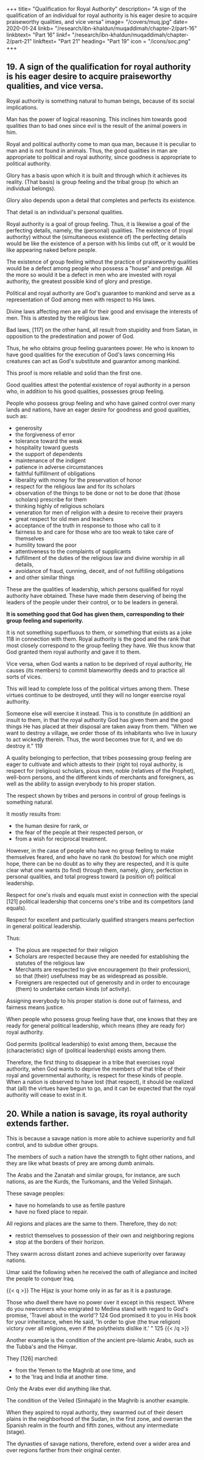 +++
title= "Qualification for Royal Authority"
description= "A sign of the qualification of an individual for royal authority is his eager desire to acquire praiseworthy qualities, and vice versa"
image= "/covers/muq.jpg"
date= 2020-01-24
linkb= "/research/ibn-khaldun/muqaddimah/chapter-2/part-16"
linkbtext= "Part 16"
linkf= "/research/ibn-khaldun/muqaddimah/chapter-2/part-21"
linkftext= "Part 21"
heading= "Part 19"
icon = "/icons/soc.png"
+++


## 19. A sign of the qualification for royal authority is his eager desire to acquire praiseworthy qualities, and vice versa. 

Royal authority is something natural to human beings, because of its social implications. 

Man has the power of logical reasoning. This inclines him towards good qualities than to bad ones since evil is the result of the animal powers in him. <!-- , and in as much as he is a human being, he is more inclined toward goodness and good qualities. --> 

Royal and political authority come to man qua man, because it is peculiar to man and is not found in animals. Thus, the good qualities in man are appropriate to political and royal authority, since goodness is appropriate to political authority.

Glory has a basis upon which it is built and through which it achieves its reality. (That basis) is group feeling and the tribal
group (to which an individual belongs).

Glory also depends upon a detail that completes and perfects its existence. 

That detail is an individual's personal qualities. 

Royal authority is a goal of group feeling. Thus, it is likewise a goal of the perfecting details, namely, the (personal)
qualities. The existence of (royal authority) without the (simultaneous existence of)
the perfecting details would be like the existence of a person with his limbs cut off,
or it would be like appearing naked before people.

The existence of group feeling without the practice of praiseworthy qualities would be a defect among people who possess a "house" and prestige. All the more so would it be a defect in men who are invested with royal authority, the greatest
possible kind of glory and prestige. 

Political and royal authority are God's guarantee to mankind and serve as a representation of God among men with respect to His laws.

Divine laws affecting men are all for their good and envisage the interests of men. This is attested by the religious law. 

Bad laws, [117] on the other hand, all result from stupidity and from Satan, in opposition to the
predestination and power of God. 

<!-- He makes both good and evil and predetermines them, for there is no maker except Him. -->

Thus, he who obtains group feeling guarantees power. He who is known to have good qualities for the execution of God's laws concerning His creatures can act as God's substitute and guarantor among mankind. <!-- He has the qualifications for that.  -->

This proof is more reliable and solid than the first one. 

Good qualities attest the potential existence of royal authority in a person who, in addition to his good qualities, possesses group feeling. 

People who possess group feeling and who have gained control over many lands and nations, have an eager desire for goodness and good qualities, such as:
- generosity
- the forgiveness of error
- tolerance toward the weak
- hospitality toward guests
- the support of dependents
- maintenance of the indigent
- patience in adverse circumstances
- faithful fulfillment of obligations
- liberality with money for the preservation of honor
- respect for the religious law and for its scholars
- observation of the things to be done or not to be done that (those scholars) prescribe for them
- thinking highly of religious scholars
- veneration for men of religion with a desire to receive their prayers
- great respect for old men and teachers
- acceptance of the truth in response to those who call to it
- fairness to and care for those who are too weak to take care of themselves
- humility toward the poor
- attentiveness to the complaints of supplicants
- fulfillment of the duties of the religious law and divine worship in all details,
- avoidance of fraud, cunning, deceit, and of not fulfilling obligations
- and other similar things

These are the qualities of leadership, which persons qualified for royal authority have obtained. These have made them deserving of being the leaders of the people under their control, or to be leaders in general.

**It is something good that God has given them, corresponding to their group feeling and superiority.**

It is not something superfluous to them, or something that exists as a joke 118 in connection with them. Royal authority is the good and the rank that most closely correspond to the group feeling they have. We thus know that God granted them royal authority and gave it to them.

Vice versa, when God wants a nation to be deprived of royal authority, He causes (its members) to commit blameworthy deeds and to practice all sorts of vices. 

This will lead to complete loss of the political virtues among them. These virtues continue to be destroyed, until they will no longer exercise royal authority. 

Someone else will exercise it instead. This is to constitute (in addition) an insult to them, in that the royal authority God has given them and the good things He has placed at their disposal are taken away from them. "When we want to destroy a village, we order those of its inhabitants who live in luxury to act wickedly therein. Thus, the word becomes true for it, and we do destroy it." 119 

<!-- Upon close investigation, many instances of what we have said and outlined will be found among the nations of the past. God "creates whatever He wishes, and His is the choice." 120 -->

A quality belonging to perfection, that tribes possessing group feeling are eager to cultivate and which attests to their (right to) royal authority, is respect for (religious) scholars, pious men, noble (relatives of the Prophet), well-born persons, and the different kinds of merchants and foreigners, as well as the ability to assign everybody to his proper station. 

The respect shown by tribes and persons in control of group feelings is something natural<!--  and families, for men of comparable nobility, tribal position, group feeling, and rank,  -->. 

It mostly results from:
- the human desire for rank, or
- the fear of the people at their respected person, or
- from a wish for reciprocal treatment. 

However, in the case of people who have no group feeling to make themselves feared, and who have no rank (to bestow) for which one might hope, there can be no doubt as to why they are respected, and it is quite clear what one wants (to find) through them, namely, glory, perfection in personal qualities, and total progress toward (a position of) political leadership. 

Respect for one's rivals and equals must exist in connection with the special [121] political leadership that concerns one's tribe and its competitors (and equals). 

Respect for excellent and particularly qualified strangers means perfection in general political leadership. 

Thus:
- The pious are respected for their religion
- Scholars are respected because they are needed for establishing the statutes of the
religious law
- Merchants are respected to give encouragement (to their profession), so that (their) usefulness may be as widespread as possible. 
- Foreigners are respected out of generosity and in order to encourage (them) to undertake certain kinds (of activity). 

Assigning everybody to his proper station is done out of fairness, and fairness means justice. 

When people who possess group feeling have that, one knows that they are ready for general political leadership, which means (they are ready for) royal authority. 

God permits (political leadership) to exist among them, because the (characteristic) sign of (political leadership) exists among them. 

Therefore, the first thing to disappear in a tribe that exercises royal authority, when God wants to deprive the members of that tribe of their royal and governmental authority, is respect for these kinds of people. When a nation is observed to have lost (that respect), it should be realized that (all) the virtues have begun to go, and it can be expected that the royal authority will cease to exist in it.

<!-- "If God wants evil to happen to certain people, nothing can turn it back." --> 

## 20. While a nation is savage, its royal authority extends farther.

This is because a savage nation is more able to achieve superiority and full control, and to subdue other groups. 

The members of such a nation have the strength to fight other nations, and they are like what beasts of prey are among dumb animals. 

The Arabs and the Zanatah and similar groups, for instance, are such nations, as are the Kurds, the Turkomans, and the Veiled Sinhajah.

These savage peoples:
- have no homelands to use as fertile pasture
- have no fixed place to repair. 

All regions and places are the same to them. Therefore, they do not:
- restrict themselves to possession of their own and neighboring regions
- stop at the borders of their horizon. 

They swarm across distant zones and achieve superiority over faraway nations.

Umar said the following when he received the oath of allegiance and incited the people to conquer Iraq. 

{{< q >}}
The Hijaz is your home only in as far as it is a pasturage. 

Those who dwell there have no power over it except in this respect. Where do you newcomers who emigrated to Medina stand with regard to God's promise, 'Travel about in the world'? 124 God promised it to you in His book for your inheritance, when He said, 'In order to give (the true religion) victory over all religions, even if the polytheists dislike it.' " 125
{{< /q >}}


Another example is the condition of the ancient pre-Islamic Arabs, such as the Tubba's and the Himyar. 

They [126] marched:
- from the Yemen to the Maghrib at one time, and
- to the 'Iraq and India at another time. 

Only the Arabs ever did anything like that.

The condition of the Veiled (Sinhajah) in the Maghrib is another example. 

When they aspired to royal authority, they swarmed out of their desert plains in the neighborhood of the Sudan, in the first zone, and overran the Spanish realm in the fourth and fifth zones, without any intermediate (stage).

The dynasties of savage nations, therefore, extend over a wider area and over regions farther from their original center<!--  (than do other nations) -->.
